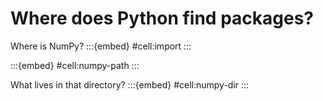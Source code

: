 # Where does Python find packages?

Where is NumPy?
:::{embed} #cell:import
:::

:::{embed} #cell:numpy-path
:::

What lives in that directory?
:::{embed} #cell:numpy-dir
:::
